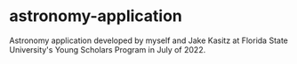 # astronomy-application
Astronomy application developed by myself and Jake Kasitz at Florida State University's Young Scholars Program in July of 2022.
